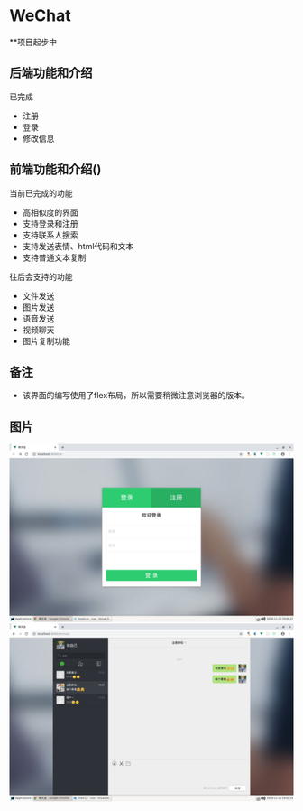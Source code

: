 # WeChat
**项目起步中

## 后端功能和介绍
已完成
- 注册
- 登录
- 修改信息

## 前端功能和介绍()
当前已完成的功能
- 高相似度的界面
- 支持登录和注册
- 支持联系人搜索
- 支持发送表情、html代码和文本
- 支持普通文本复制

往后会支持的功能
- 文件发送
- 图片发送
- 语音发送
- 视频聊天
- 图片复制功能

## 备注
* 该界面的编写使用了flex布局，所以需要稍微注意浏览器的版本。

## 图片
![登录与注册](https://raw.githubusercontent.com/aiialzy/pictures/master/2019-11-13-190028_1440x900_scrot.png)
![主界面](https://raw.githubusercontent.com/aiialzy/pictures/master/2019-11-13-190226_1440x900_scrot.png)
